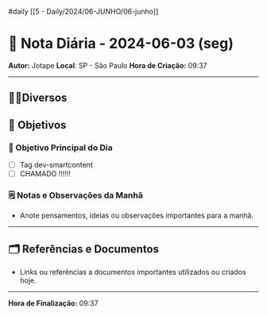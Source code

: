 #daily
[[5 - Daily/2024/06-JUNHO/06-junho]]
# 📅 Nota Diária - 2024-06-03 (seg)

**Autor:** Jotape
**Local**: SP - São Paulo
**Hora de Criação:** 09:37

---
## 🤝🏻Diversos

## 🌄 Objetivos
### 🎯 Objetivo Principal do Dia
- [ ] Tag dev-smartcontent 
- [ ] CHAMADO !!!!!!

### 🗒️ Notas e Observações da Manhã
- Anote pensamentos, ideias ou observações importantes para a manhã.
---
## 🗂️ Referências e Documentos
- Links ou referências a documentos importantes utilizados ou criados hoje.

---

**Hora de Finalização:** 09:37
